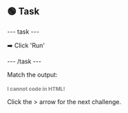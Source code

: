 <h2 class="c-project-heading--task">🟢 Task</h2>

--- task ---

➡️ Click 'Run' 

--- /task ---

Match the output:

<div class="c-project-output">
<body>
    <h1 style="color: grey; font-size: 12px;">I cannot code in HTML!</h1>
</body>
</div>

Click the > arrow for the next challenge.

